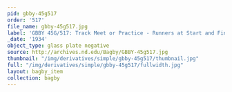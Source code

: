 ```yaml
---
pid: gbby-45g517
order: '517'
file_name: gbby-45g517.jpg
label: 'GBBY 45G/517: Track Meet or Practice - Runners at Start and Finish - 1934'
_date: '1934'
object_type: glass plate negative
source: http://archives.nd.edu/Bagby/GBBY-45g517.jpg
thumbnail: "/img/derivatives/simple/gbby-45g517/thumbnail.jpg"
full: "/img/derivatives/simple/gbby-45g517/fullwidth.jpg"
layout: bagby_item
collection: bagby
---
```

